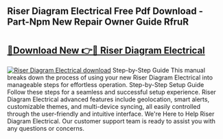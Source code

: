 ## Riser Diagram Electrical Free Pdf Download - Part-Npm New Repair Owner Guide RfruR

# <h2><a href="http://dfuoe4m.blite.top/?on=Riser+Diagram+Electrical">🔗Download New 👉🔴 Riser Diagram Electrical</a></h2>

[![Riser Diagram Electrical download](https://i.imgur.com/lujVjoI.png)](http://dfuoe4m.blite.top/?on=Riser+Diagram+Electrical)
Step-by-Step Guide This manual breaks down the process of using your new Riser Diagram Electrical into manageable steps for effortless operation. Step-by-Step Setup Guide Follow these steps for a seamless and successful setup experience. Riser Diagram Electrical advanced features include geolocation, smart alerts, customizable themes, and multi-device syncing, all easily controlled through the user-friendly and intuitive interface. We're Here to Help Riser Diagram Electrical. Our customer support team is ready to assist you with any questions or concerns.
